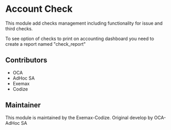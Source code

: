 # Account Check

This module add checks management including functionality for issue and third checks.

To see option of checks to print on accounting dashboard you need to create a report named "check_report"

## Contributors

* OCA
* AdHoc SA
* Exemax
* Codize

## Maintainer

This module is maintained by the Exemax-Codize. Original develop by OCA-AdHoc SA